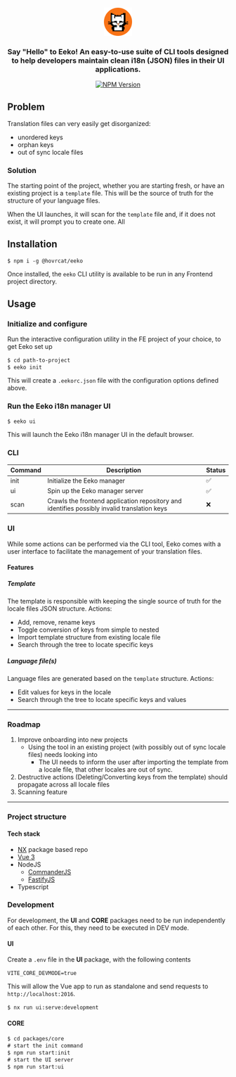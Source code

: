 <p align="center" style="">
  <a href="https://github.com/IamRaduB/eeko" style="">
    <img src="./docs/images/eeko-logo.png" width="64" alt="Eeko logo" style="display: inline-block;" />
  </a>
</p>

<h3 align="center">Say "Hello" to Eeko! An easy-to-use suite of CLI tools designed to help developers maintain clean i18n (JSON) files in their UI applications.</h3>

<p align="center">
  <a href="https://www.npmjs.org/package/@hovrcat/eeko">
    <img src="https://img.shields.io/npm/v/@hovrcat/eeko/latest.svg" alt="NPM Version" />
  </a>
</p>

## Problem
Translation files can very easily get disorganized:
- unordered keys
- orphan keys
- out of sync locale files

### Solution
The starting point of the project, whether you are starting fresh, or have an existing project is a `template` file.
This will be the source of truth for the structure of your language files.

When the UI launches, it will scan for the `template` file and, if it does not exist, it will prompt you to create one.
All 

## Installation
```shell
$ npm i -g @hovrcat/eeko
```
Once installed, the `eeko` CLI utility is available to be run in any Frontend project directory.

## Usage
### Initialize and configure
Run the interactive configuration utility in the FE project of your choice, to get Eeko set up 
```shell
$ cd path-to-project
$ eeko init
```
This will create a `.eekorc.json` file with the configuration options defined above.

### Run the Eeko i18n manager UI
```shell
$ eeko ui
```
This will launch the Eeko i18n manager UI in the default browser.

### CLI

| Command | Description                                                                                 | Status |
|---------|---------------------------------------------------------------------------------------------|--------|
| init    | Initialize the Eeko manager                                                                 | ✅      |
| ui      | Spin up the Eeko manager server                                                             | ✅      |
| scan    | Crawls the frontend application repository and identifies possibly invalid translation keys | ❌      |

### UI
While some actions can be performed via the CLI tool, Eeko comes with a user interface to facilitate the management of your translation files.

#### Features
##### Template
The template is responsible with keeping the single source of truth for the locale files JSON structure.
Actions:
- Add, remove, rename keys
- Toggle conversion of keys from simple to nested
- Import template structure from existing locale file
- Search through the tree to locate specific keys

##### Language file(s)
Language files are generated based on the `template` structure.
Actions:
- Edit values for keys in the locale
- Search through the tree to locate specific keys and values

--------------------
### Roadmap
1. Improve onboarding into new projects
   - Using the tool in an existing project (with possibly out of sync locale files) needs looking into
     - The UI needs to inform the user after importing the template from a locale file, that other locales are out of sync.
2. Destructive actions (Deleting/Converting keys from the template) should propagate across all locale files
3. Scanning feature

--------------------
### Project structure
#### Tech stack

- [NX](https://nx.dev/getting-started/intro) package based repo
- [Vue 3](https://vuejs.org/)
- NodeJS
  - [CommanderJS](https://www.npmjs.com/package/commander)
  - [FastifyJS](https://fastify.dev/)
- Typescript

### Development
For development, the **UI** and **CORE** packages need to be run independently of each other.
For this, they need to be executed in DEV mode.

#### UI
Create a `.env` file in the **UI** package, with the following contents
```dotenv
VITE_CORE_DEVMODE=true
```
This will allow the Vue app to run as standalone and send requests to `http://localhost:2016`.

```shell
$ nx run ui:serve:development
```

#### CORE
```shell
$ cd packages/core
# start the init command
$ npm run start:init
# start the UI server
$ npm run start:ui
```

